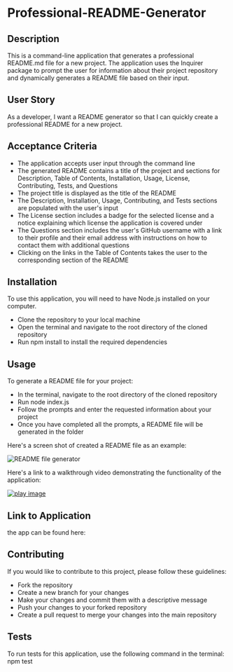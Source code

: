 # Professional-README-Generator


## Description
This is a command-line application that generates a professional README.md file for a new project. The application uses the Inquirer package to prompt the user for information about their project repository and dynamically generates a README file based on their input.


## User Story
As a developer, I want a README generator so that I can quickly create a professional README for a new project.


## Acceptance Criteria
- The application accepts user input through the command line
- The generated README contains a title of the project and sections for Description, Table of Contents, Installation, Usage, License, Contributing, Tests, and Questions
- The project title is displayed as the title of the README
- The Description, Installation, Usage, Contributing, and Tests sections are populated with the user's input
- The License section includes a badge for the selected license and a notice explaining which license the application is covered under
- The Questions section includes the user's GitHub username with a link to their profile and their email address with instructions on how to contact them with additional questions
- Clicking on the links in the Table of Contents takes the user to the corresponding section of the README


## Installation
To use this application, you will need to have Node.js installed on your computer.

- Clone the repository to your local machine
- Open the terminal and navigate to the root directory of the cloned repository
- Run npm install to install the required dependencies


## Usage
To generate a README file for your project:

- In the terminal, navigate to the root directory of the cloned repository
- Run node index.js
- Follow the prompts and enter the requested information about your project
- Once you have completed all the prompts, a README file will be generated in the folder

Here's a screen shot of created a README file as an example:

![README file generator](https://user-images.githubusercontent.com/124220654/232969011-7921e95d-98e1-44ee-8521-a0d03649a54f.jpg)


Here's a link to a walkthrough video demonstrating the functionality of the application:

[![play image](https://user-images.githubusercontent.com/124220654/232980789-98efdcfd-579f-4389-a10f-8822b54bbeaa.jpg)](https://clipchamp.com/watch/Dne8sd75Qkl)



## Link to Application
the app can be found here: 


## Contributing
If you would like to contribute to this project, please follow these guidelines:

- Fork the repository
- Create a new branch for your changes
- Make your changes and commit them with a descriptive message
- Push your changes to your forked repository
- Create a pull request to merge your changes into the main repository


## Tests
To run tests for this application, use the following command in the terminal:
npm test

